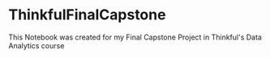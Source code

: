 # ThinkfulFinalCapstone
This Notebook was created for my Final Capstone Project in Thinkful's Data Analytics course

